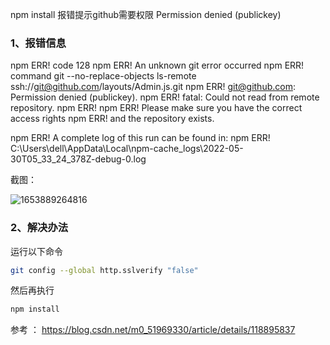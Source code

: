 npm install 报错提示github需要权限 Permission denied (publickey)

### 1、报错信息

npm ERR! code 128
npm ERR! An unknown git error occurred
npm ERR! command git --no-replace-objects ls-remote ssh://git@github.com/layouts/Admin.js.git
npm ERR! git@github.com: Permission denied (publickey).
npm ERR! fatal: Could not read from remote repository.
npm ERR!
npm ERR! Please make sure you have the correct access rights
npm ERR! and the repository exists.

npm ERR! A complete log of this run can be found in:
npm ERR!     C:\Users\dell\AppData\Local\npm-cache\_logs\2022-05-30T05_33_24_378Z-debug-0.log

截图：

![1653889264816](C:\Users\dell\AppData\Roaming\Typora\typora-user-images\1653889264816.png)

### 2、解决办法

运行以下命令

```bash
git config --global http.sslverify "false"
```

然后再执行

```bash
npm install
```

 参考 ： https://blog.csdn.net/m0_51969330/article/details/118895837